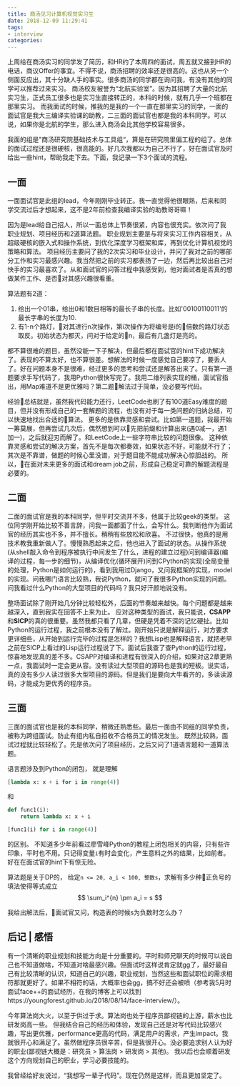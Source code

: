 ```yaml
---
title: 商汤见习计算机视觉实习生
date: 2018-12-09 11:29:41
tags:
- interview
categories:
---
```


上周给在商汤实习的同学发了简历，和HR约了本周四的面试，周五就又接到HR的电话，商议Offer的事宜。不得不说，商汤招聘的效率还是很高的。这也从另一个侧面反应出，其十分缺人手的事实。很多商汤的同学都在询问我，有没有其他的同学可以推荐过来实习。
商汤校友被誉为“北航实验室”。因为其招聘了大量的北航实习生，正式员工很多也是实习生直接转正的，本科的时候，就有几乎一个班都在那里实习。
而我面试的时候，推我的是我的一个一直在那里实习的同学，一面的面试官是我大三编译实验课的助教，二三面的面试官也都是我的本科同学。可以说，如果你是北航的学生，那么进入商汤会比其他学校容易很多。

我面的组是"商汤研究院基础技术与工具组“，算是在研究院里偏工程的组了。总体的面试过程还是很硬核，很高能的。好几次我都以为自己不行了，好在面试官及时给出一些hint，帮助我走下去。下面，我记录一下3个面试的流程。

## 一面

一面面试官是此组的lead，今年刚刚毕业转正。我一直觉得他很眼熟，后来和同学交流过后才想起来，这不是2年前检查我编译实验的助教哥哥嘛！

因为是lead给自己招人，所以一面总体上节奏很紧，内容也很充实。依次问了我职业规划、项目经历和2道算法题。
职业规划主要是与将来实习工作内容相关，从超级硬核的嵌入式和操作系统，到优化深度学习框架和库，再到优化计算机视觉的策略和算法。
项目经历主要问了我的2次实习和毕业设计，并问了我对之前的哪部分工作和实习最感兴趣。我当然把之前的实习都表扬了一边，然后再比较出自己对快手的实习最喜欢了。从和面试官的问答过程中我感受到，他对面试者是否真的想做某件工作、是否对其感兴趣很看重。

算法题有2道：
1. 给出一个01串，给出0和1数目相等的最长子串的长度。比如'00100110011'的最长字串的长度为10.
2. 有1-n个路灯，对其进行n次操作，第i次操作为将编号是i的倍数的路灯状态取反。初始状态为都灭，问对于给定的n，最后有几盏灯是亮的。

都不算很难的题目，虽然没能一下子解决，但最后都在面试官的hint下成功解决了。表现的不算太好，也不算很差。想解法的时候一度感觉自己要凉了，要丢人了。好在问题本身不是很难，经过更多的思考和尝试还是解答出来了。只有第一道题要求手写代码了，我用Python很快写完了。我用二维列表实现的桶，面试官指出，用Map难道不是更优雅吗？第二题解法过于简单，没必要写代码。

经验总结就是，虽然我代码能力还行，LeetCode也刷了有100道Easy难度的题目，但并没有形成自己的一套解题的流程，也没有对于每一类问题的归纳总结，可以快速地找出合适的算法。
更多的是依靠灵感和尝试。比如第一道题，我最开始一筹莫展，但再尝试几次后，偶然想到可以先把前缀和计算出来(遇0减一，遇1加一)，之后就迎刃而解了。和LeetCode上一些字符串比较的问题很像。
这种依靠灵感和尝试的解决方案，首先不是每次都奏效，如果状态不好，可能就不行了；其次是不靠谱，做题的时候心里没谱，对于题目能不能成功解决心惊胆战的。
所以，在面对未来更多的面试和dream job之前，形成自己稳定可靠的解题流程是必要的。

## 二面

二面的面试官是我的本科同学，但平时交流并不多，他属于比较geek的类型。
这位同学刚开始比较不善言辞，问我一面都面了什么，会写什么。我判断他作为面试官的经历其实也不多，并不擅长。稍稍有些放松和欣喜。
不过很快，他真的是用技术教我重新做人了。慢慢熟悉起来之后，他也进入了面试的状态。从操作系统(从shell敲入命令到程序被执行中间发生了什么，进程的建立过程)问到编译器(编译的过程，每一步的细节)，从编译优化(循环展开)问到CPython的实现(全局变量的处理，Python是如何运行的)，看到我用过Django，又问我框架的实现，model的实现。问我哪门语言比较熟，我说Python，就问了我很多Python实现的问题。问我看过什么Python的大型项目的代码吗？我只好汗颜地说没有。

整场面试除了刚开始几分钟比较轻松外，后面的节奏越来越快。每个问题都是越来越深入，直到我实在回答不上来为止。
应对这种类型的面试，我只能说，**CSAPP**和**SICP**的真的很重要。虽然我都只看了几章，但硬是凭着不深的记忆硬扯。比如Python的运行过程，我之前根本没有了解过。刚开始只说是解释运行，对方要求更详细些，从开始到运行完毕的过程是怎样的？我想Lisp也是解释语言，就把老早之前在SICP上看过的Lisp运行过程说了下。面试后我查了查Python的运行过程，惊喜地发现真的差不多。CSAPP对编译和进程有很深入的介绍，如果对这2章更熟一点，我面试时一定会更从容。没有读过大型项目的源码也是我的短板。说实话，真的没有多少人读过很多大型项目的源码。但是我们是要向大牛看齐的，多读读源码，才能成为更优秀的程序员。

## 三面

三面的面试官也是我的本科同学，稍微还熟悉些。最后一面由不同组的同学负责，被称为跨组面试。防止有组内私自招收不合格员工的情况发生。
既然比较熟，面试过程就比较轻松了。先是依次问了项目经历，之后又问了1道语言题和一道算法题。

语言题涉及到Python的闭包，
就是理解
```python
[lambda x: x + i for i in range(4)]
```
和
```python
def func1(i):
    return lambda x: x + i

[func1(i) for i in range(4)]
```
的区别。
不知道多少年前看过廖雪峰Python的教程上闭包相关的内容，只有些许印象，平时也不用。只记得变量`i`有时会变化，产生意料之外的结果，比如前者。好在在面试官的hint下有惊无险。

算法题是关于DP的，
给定`n <= 20, a_i < 100, 整数s`，求解有多少种正负号的填法使得等式成立$$ \sum_i^{n} \pm a_i = s $$

我给出解法后，面试官又问，构造表的时候s为负数时怎么办？


## 后记 | 感悟

有一个清晰的职业规划和技能方向是十分重要的。平时和师兄聊天的时候可以说自己也不知道做啥，不知道对啥最感兴趣。但面试时这样说肯定就gg了，最好最自己有比较清晰的认识，知道自己的兴趣，职业规划，当然这些和面试职位的需求相符那就更好了。如果不相符的话，大概率也会gg，搞不好还会被喷（参考我5月时面试face++的面试经历，在我的博客上可以找到https://youngforest.github.io/2018/08/14/face-interview/）。

今年算法岗大火，以至于供过于求。算法岗也处于程序员鄙视链的上游，薪水也比研发岗高一些。
但我结合自己的经历和体验，发现自己还是对写代码比较感兴趣，写出更优雅，performance更高的代码，满足用户的需求，产生impact。我就很开心和满足了。虽然做程序员很辛苦，但是我很开心。没必要追求别人认为好的职业(鄙视链大概是：研究员 > 算法岗 > 研发岗 > 其他)。
我以后也会顺着研发这个方向规划自己的职业，学习必要技能的。

我曾经给好友说过，“我想写一辈子代码”。现在仍然是这样，而且更加坚定了。
